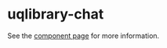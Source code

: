 uqlibrary-chat
==================

See the [component page](http://uqlibrary.github.io/uqlibrary-chat) for more information.